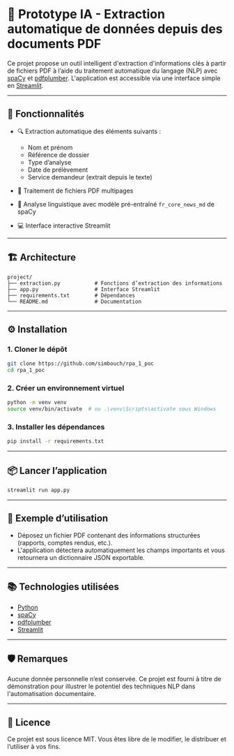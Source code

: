 # 🧠 Prototype IA - Extraction automatique de données depuis des documents PDF

Ce projet propose un outil intelligent d'extraction d'informations clés à partir de fichiers PDF à l’aide du traitement automatique du langage (NLP) avec [spaCy](https://spacy.io/) et [pdfplumber](https://github.com/jsvine/pdfplumber). L'application est accessible via une interface simple en [Streamlit](https://streamlit.io/).

---

## 🚀 Fonctionnalités

- 🔍 Extraction automatique des éléments suivants :
  - Nom et prénom
  - Référence de dossier
  - Type d’analyse
  - Date de prélèvement
  - Service demandeur (extrait depuis le texte)

- 📄 Traitement de fichiers PDF multipages
- 🧠 Analyse linguistique avec modèle pré-entraîné `fr_core_news_md` de spaCy
- 💻 Interface interactive Streamlit

---

## 🏗️ Architecture

```
project/
├── extraction.py           # Fonctions d’extraction des informations
├── app.py                  # Interface Streamlit
├── requirements.txt        # Dépendances
└── README.md               # Documentation
```

---

## ⚙️ Installation

### 1. Cloner le dépôt

```bash
git clone https://github.com/simbouch/rpa_1_poc
cd rpa_1_poc
```

### 2. Créer un environnement virtuel

```bash
python -m venv venv
source venv/bin/activate  # ou .\venv\Scripts\activate sous Windows
```

### 3. Installer les dépendances

```bash
pip install -r requirements.txt
```

---

## 📦 Lancer l’application

```bash
streamlit run app.py
```

---

## 🧪 Exemple d’utilisation

- Déposez un fichier PDF contenant des informations structurées (rapports, comptes rendus, etc.).
- L'application détectera automatiquement les champs importants et vous retournera un dictionnaire JSON exportable.

---

## 📚 Technologies utilisées

- [Python](https://www.python.org/)
- [spaCy](https://spacy.io/)
- [pdfplumber](https://github.com/jsvine/pdfplumber)
- [Streamlit](https://streamlit.io/)

---

## 🛡️ Remarques

Aucune donnée personnelle n’est conservée. Ce projet est fourni à titre de démonstration pour illustrer le potentiel des techniques NLP dans l'automatisation documentaire.

---

## 📄 Licence

Ce projet est sous licence MIT. Vous êtes libre de le modifier, le distribuer et l’utiliser à vos fins.

